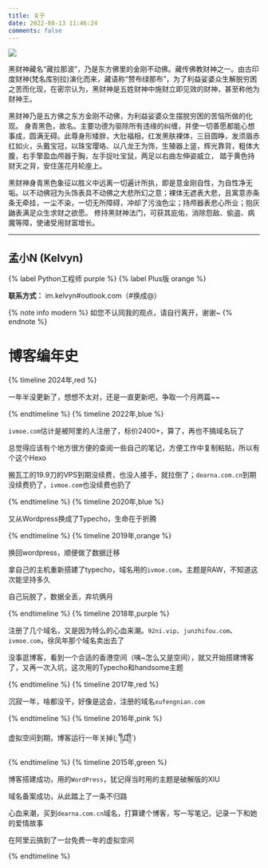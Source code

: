 ```yaml
---
title: 关于
date: 2022-08-13 11:46:24
comments: false
---
```

![](https://img.picui.cn/free/2024/09/24/66f222e4d4ac6.png)

黑财神藏名“藏拉那波”，乃是东方佛里的金刚不动佛。藏传佛教财神之一。由古印度财神(梵名库别拉)演化而来，藏语称“赞布绿那布”，为了利益娑婆众生解脱穷困之苦而化现，在密宗认为，黑财神是五姓财神中施财立即见效的财神，甚至称他为财神王。

黑财神乃是五方佛之东方金刚不动佛，为利益娑婆众生摆脱穷困的苦恼所做的化现。 身青黑色，故名。主要功德为驱除所有违缘的纠缠，并使一切善愿都能心想事成，圆满无碍。此尊身形矮胖，大肚福相，红发黑肤裸体，三目圆睁，发须眉赤红如火，头戴宝冠，以珠宝璎珞、以八龙王为饰，生殖器上竖，辉光靠背，粗体大腹，右手擎盈血颅器于胸，左手捉吐宝鼠，两足以右曲左伸姿威立， 踏于黄色持财天之背，安住莲花月轮座上。

黑财神身青黑色象征以胜义中远离一切遍计所执，即是意金刚自性，为自性净无垢。以不动佛冠为头饰表具不动佛之大悲所幻之意；裸体无遮表大悲，且寓意赤条条无牵挂，一尘不染，一切无所障碍，冲却了污浊色尘；持颅器表悲心所业；抱灰鼬表满足众生求财之欲愿。 修持黑财神法门，可获其庇佑，消除怨敌、偷盗、病魔等障，使诸受用财富增长。

---

## 孟小N (Kelvyn)

{% label Python工程师 purple %} {% label Plus版 orange %}

**联系方式：** im.kelvyn#outlook.com（#换成@）

{% note info modern %}
如您不认同我的观点，请自行离开，谢谢~
{% endnote %}


# 博客编年史

{% timeline 2024年,red %}
<!-- timeline 09月 -->
一年半没更新了，想想不太对，还是一直更新吧，争取一个月两篇~~
<!-- endtimeline -->
{% endtimeline %}
{% timeline 2022年,blue %}
<!-- timeline 09月 -->
`ivmoe.com`估计是被阿里的人注册了，标价2400+，算了，再也不搞域名玩了
<!-- endtimeline -->
<!-- timeline 08月 -->
总觉得应该有个地方很方便的查阅一些自己的笔记，方便工作中复制粘贴，所以有个这个Hexo
<!-- endtimeline -->
<!-- timeline 06月 -->
搬瓦工的19.9刀的VPS到期没续费，也没人接手，就拉倒了；`dearna.com.cn`到期没续费扔了，`ivmoe.com`也没续费也扔了
<!-- endtimeline -->
{% endtimeline %}
{% timeline 2020年,blue %}
<!-- timeline 10月 -->
又从Wordpress换成了Typecho，生命在于折腾
<!-- endtimeline -->
{% endtimeline %}
{% timeline 2019年,orange %}
<!-- timeline 08月 -->
换回wordpress，顺便做了数据迁移
<!-- endtimeline -->
<!-- timeline 06月 -->
拿自己的主机重新搭建了typecho，域名用的`ivmoe.com`，主题是RAW，不知道这次能坚持多久
<!-- endtimeline -->
<!-- timeline 04月 -->
自己玩脱了，数据全丢，弃坑俩月
<!-- endtimeline -->
{% endtimeline %}
{% timeline 2018年,purple %}
<!-- timeline 06月 -->
注册了几个域名，又是因为特么的心血来潮。`92ni.vip`、`junzhifou.com`、`ivmoe.com`，徐凤年那个域名卖出去了
<!-- endtimeline -->
<!-- timeline 04月 -->
没事逛博客，看到一个合适的香港空间（咦~怎么又是空间），就又开始搭建博客了，又再一次入坑，这次用的Typecho和handsome主题
<!-- endtimeline -->
{% endtimeline %}
{% timeline 2017年,red %}
<!-- timeline 整年 -->
沉寂一年，啥都没干，好像是这会，注册的域名`xufengnian.com`
<!-- endtimeline -->
{% endtimeline %}
{% timeline 2016年,pink %}
<!-- timeline 05月 -->
虚拟空间到期，博客运行一年关掉(;´༎ຶД༎ຶ\`)
<!-- endtimeline -->
{% endtimeline %}
{% timeline 2015年,green %}
<!-- timeline 08月 -->
博客搭建成功，用的`WordPress`，犹记得当时用的主题是破解版的XIU
<!-- endtimeline -->
<!-- timeline 07月 -->
域名备案成功，从此踏上了一条不归路
<!-- endtimeline -->
<!-- timeline 05月 -->
心血来潮，买到`dearna.com.cn`域名，打算建个博客，写一写笔记，记录一下和她的爱情故事
<!-- endtimeline -->
<!-- timeline 05月 -->
在阿里云搞到了一台免费一年的虚拟空间
<!-- endtimeline -->
{% endtimeline %}